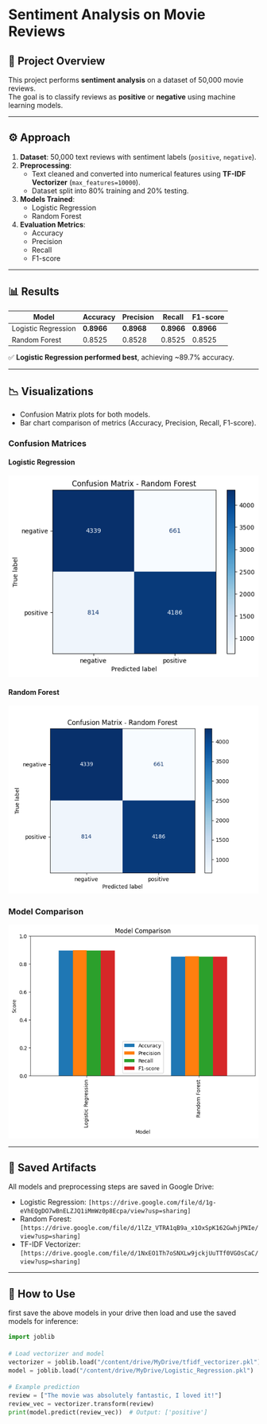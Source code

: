 # Sentiment Analysis on Movie Reviews

## 📖 Project Overview
This project performs **sentiment analysis** on a dataset of 50,000 movie reviews.  
The goal is to classify reviews as **positive** or **negative** using machine learning models.

---

## ⚙️ Approach
1. **Dataset**: 50,000 text reviews with sentiment labels (`positive`, `negative`).
2. **Preprocessing**:
   - Text cleaned and converted into numerical features using **TF-IDF Vectorizer** (`max_features=10000`).
   - Dataset split into 80% training and 20% testing.
3. **Models Trained**:
   - Logistic Regression
   - Random Forest
4. **Evaluation Metrics**:
   - Accuracy
   - Precision
   - Recall
   - F1-score

---

## 📊 Results

| Model               | Accuracy | Precision | Recall | F1-score |
|----------------------|----------|-----------|--------|----------|
| Logistic Regression  | **0.8966** | **0.8968** | **0.8966** | **0.8966** |
| Random Forest        | 0.8525   | 0.8528    | 0.8525 | 0.8525   |

✅ **Logistic Regression performed best**, achieving ~89.7% accuracy.

---

## 📉 Visualizations
- Confusion Matrix plots for both models.
- Bar chart comparison of metrics (Accuracy, Precision, Recall, F1-score).

### Confusion Matrices
#### Logistic Regression
![Confusion Matrix - Logistic Regression](confusion.png)

#### Random Forest
![Confusion Matrix - Random Forest](confusion_matrix_rf.png)

### Model Comparison
![Model Comparison](comp.png)


---

## 💾 Saved Artifacts
All models and preprocessing steps are saved in Google Drive:

- Logistic Regression: `[https://drive.google.com/file/d/1g-eVhEQgDO7wBnELZJQ1iMmWz0p8Ecpa/view?usp=sharing]`  
- Random Forest: `[https://drive.google.com/file/d/1lZz_VTRA1qB9a_x1OxSpK162GwhjPNIe/view?usp=sharing]`  
- TF-IDF Vectorizer: `[https://drive.google.com/file/d/1NxEO1Th7oSNXLw9jckjUuTTf0VGOsCaC/view?usp=sharing]`  

---

## 🚀 How to Use
first save the above models in your drive then load and use the saved models for inference:

```python
import joblib

# Load vectorizer and model
vectorizer = joblib.load("/content/drive/MyDrive/tfidf_vectorizer.pkl")
model = joblib.load("/content/drive/MyDrive/Logistic_Regression.pkl")

# Example prediction
review = ["The movie was absolutely fantastic, I loved it!"]
review_vec = vectorizer.transform(review)
print(model.predict(review_vec))  # Output: ['positive']


